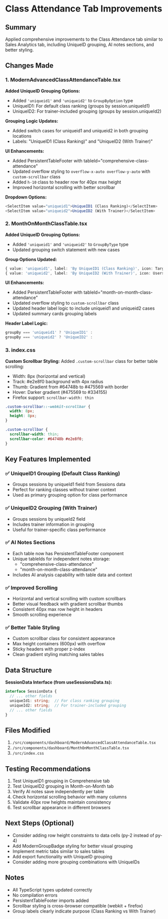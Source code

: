 # Class Attendance Tab Improvements

## Summary
Applied comprehensive improvements to the Class Attendance tab similar to Sales Analytics tab, including UniqueID grouping, AI notes sections, and better styling.

## Changes Made

### 1. ModernAdvancedClassAttendanceTable.tsx
**Added UniqueID Grouping Options:**
- Added `'uniqueid1'` and `'uniqueid2'` to `GroupByOption` type
- UniqueID1: For default class ranking (groups by session.uniqueId1)
- UniqueID2: For trainer-included grouping (groups by session.uniqueId2)

**Grouping Logic Updates:**
- Added switch cases for uniqueid1 and uniqueid2 in both grouping locations
- Labels: "UniqueID1 (Class Ranking)" and "UniqueID2 (With Trainer)"

**UI Enhancements:**
- Added PersistentTableFooter with tableId="comprehensive-class-attendance"
- Updated overflow styling to `overflow-x-auto overflow-y-auto` with `custom-scrollbar` class
- Added `h-10` class to header row for 40px max height
- Improved horizontal scrolling with better scrollbar

**Dropdown Options:**
```typescript
<SelectItem value="uniqueid1">UniqueID1 (Class Ranking)</SelectItem>
<SelectItem value="uniqueid2">UniqueID2 (With Trainer)</SelectItem>
```

### 2. MonthOnMonthClassTable.tsx
**Added UniqueID Grouping Options:**
- Added `'uniqueid1'` and `'uniqueid2'` to `GroupByType` type
- Updated grouping switch statement with new cases

**Group Options Updated:**
```typescript
{ value: 'uniqueid1', label: 'By UniqueID1 (Class Ranking)', icon: Target },
{ value: 'uniqueid2', label: 'By UniqueID2 (With Trainer)', icon: Users }
```

**UI Enhancements:**
- Added PersistentTableFooter with tableId="month-on-month-class-attendance"
- Updated overflow styling to `custom-scrollbar` class
- Updated header label logic to include uniqueid1 and uniqueid2 cases
- Updated summary cards grouping labels

**Header Label Logic:**
```typescript
groupBy === 'uniqueid1' ? 'UniqueID1' :
groupBy === 'uniqueid2' ? 'UniqueID2' :
```

### 3. index.css
**Custom Scrollbar Styling:**
Added `.custom-scrollbar` class for better table scrolling:
- Width: 8px (horizontal and vertical)
- Track: #e2e8f0 background with 4px radius
- Thumb: Gradient from #64748b to #475569 with border
- Hover: Darker gradient (#475569 to #334155)
- Firefox support: `scrollbar-width: thin`

```css
.custom-scrollbar::-webkit-scrollbar {
  width: 8px;
  height: 8px;
}

.custom-scrollbar {
  scrollbar-width: thin;
  scrollbar-color: #64748b #e2e8f0;
}
```

## Key Features Implemented

### ✅ UniqueID1 Grouping (Default Class Ranking)
- Groups sessions by uniqueId1 field from Sessions data
- Perfect for ranking classes without trainer context
- Used as primary grouping option for class performance

### ✅ UniqueID2 Grouping (With Trainer)
- Groups sessions by uniqueId2 field
- Includes trainer information in grouping
- Useful for trainer-specific class performance

### ✅ AI Notes Sections
- Each table now has PersistentTableFooter component
- Unique tableIds for independent notes storage:
  - "comprehensive-class-attendance"
  - "month-on-month-class-attendance"
- Includes AI analysis capability with table data and context

### ✅ Improved Scrolling
- Horizontal and vertical scrolling with custom scrollbars
- Better visual feedback with gradient scrollbar thumbs
- Consistent 40px max row height in headers
- Smooth scrolling experience

### ✅ Better Table Styling
- Custom scrollbar class for consistent appearance
- Max height containers (600px) with overflow
- Sticky headers with proper z-index
- Clean gradient styling matching sales tables

## Data Structure

**SessionData Interface (from useSessionsData.ts):**
```typescript
interface SessionData {
  // ... other fields
  uniqueId1: string;  // For class ranking grouping
  uniqueId2: string;  // For trainer-included grouping
  // ... other fields
}
```

## Files Modified
1. `/src/components/dashboard/ModernAdvancedClassAttendanceTable.tsx`
2. `/src/components/dashboard/MonthOnMonthClassTable.tsx`
3. `/src/index.css`

## Testing Recommendations
1. Test UniqueID1 grouping in Comprehensive tab
2. Test UniqueID2 grouping in Month-on-Month tab
3. Verify AI notes save independently per table
4. Check horizontal scrolling behavior with many columns
5. Validate 40px row heights maintain consistency
6. Test scrollbar appearance in different browsers

## Next Steps (Optional)
- Consider adding row height constraints to data cells (py-2 instead of py-4)
- Add ModernGroupBadge styling for better visual grouping
- Implement metric tabs similar to sales tables
- Add export functionality with UniqueID grouping
- Consider adding more grouping combinations with UniqueIDs

## Notes
- All TypeScript types updated correctly
- No compilation errors
- PersistentTableFooter imports added
- Scrollbar styling is cross-browser compatible (webkit + firefox)
- Group labels clearly indicate purpose (Class Ranking vs With Trainer)

